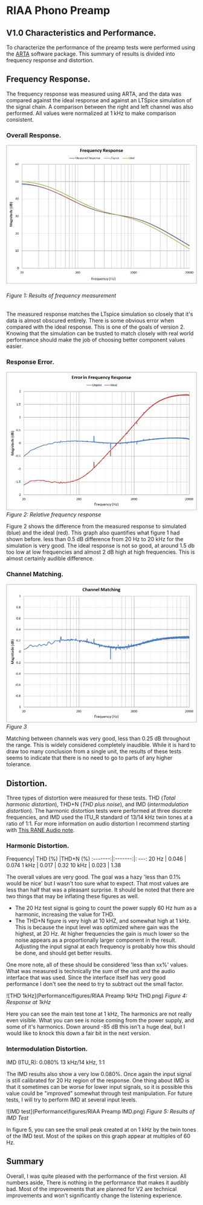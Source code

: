 
# RIAA Phono Preamp
## V1.0 Characteristics and Performance.
To characterize the performance of the preamp tests were performed using the [ARTA](http://www.artalabs.hr/) software package. This summary of results is divided into frequency response and distortion.

## Frequency Response.
The frequency response was measured using ARTA, and the data was compared against the ideal response and against an LTSpice simulation of the signal chain. A comparison between the right and left channel was also performed. All values were normalized at 1 kHz to make comparison consistent.

### Overall Response.
![Frequency Response](Performance/figures/freq-response.png)
###### Figure 1: Results of frequency measurement

The measured response matches the LTspice simulation so closely that it's data is almost obscured entirely. There is some obvious error when compared with the ideal response. This is one of the goals of version 2. Knowing that the simulation can be trusted to match closely with real world performance should make the job of choosing better component values easier.

### Response Error.
![Frequency Error](Performance/figures/freq-error.png)
*Figure 2: Relative frequency response*

Figure 2 shows the difference from the measured response to simulated (blue) and the ideal (red). This graph also quantifies what figure 1 had shown before. less than 0.5 dB difference from 20 Hz to 20 kHz for the simulation is very good. The ideal response is not so good, at around 1.5 db too low at low frequencies and almost 2 dB high at high frequencies. This is almost certainly audible difference. 

### Channel Matching.
![Channel Matching](Performance/figures/channel-matching.png)
*Figure 3*

Matching between channels was very good, less than 0.25 dB throughout the range. This is widely considered completely inaudible. While it is hard to draw too many conclusion from a single unit, the results of these tests seems to indicate that there is no need to go to parts of any higher tolerance.

## Distortion.
Three types of distortion were measured for these tests. THD (*Total harmonic distortion*), THD+N (*THD plus noise*), and IMD (*intermodulation distortion*). The harmonic distortion tests were performed at three discrete frequencies, and IMD used the ITU_R standard of 13/14 kHz twin tones at a ratio of 1:1. For more information on audio distortion I recommend starting with [This RANE Audio note](http://www.rane.com/note145.html).

### Harmonic Distortion.

Frequency| THD (%) |THD+N (%)
:-------:|:-------:|: ---:
20 Hz    | 0.046   | 0.074
1 kHz    | 0.017   | 0.32
10 kHz   | 0.023   | 1.38

The overall values are very good. The goal was a hazy 'less than 0.1% would be nice' but I wasn't too sure what to expect. That most values are less than half that was a pleasant surprise. It should be noted that there are two things that may be inflating these figures as well. 
- The 20 Hz test signal is going to count the power supply 60 Hz hum as a harmonic, increasing the value for THD. 
- The THD+N figure is very high at 10 kHZ, and somewhat high at 1 kHz. This is because the input level was optimized where gain was the highest, at 20 Hz. At higher frequencies the gain is much lower so the noise appears as a proportionally larger component in the result. Adjusting the input signal at each frequency is probably how this should be done, and should get better results.

One more note, all of these should be considered 'less than xx%' values. What was measured is technically the sum of the unit and the audio interface that was used. Since the interface itself has very good performance I don't see the need to try to subtract out the small factor.

![THD 1kHz](Performance/figures/RIAA Preamp 1kHz THD.png)
*Figure 4: Response at 1kHz*

Here you can see the main test tone at 1 kHz, The harmonics are not really even visible. What you can see is noise coming from the power supply, and some of it's harmonics. Down around -85 dB this isn't a huge deal, but I would like to knock this down a fair bit in the next version. 

### Intermodulation Distortion.
IMD (ITU_R): 0.080% 13 kHz/14 kHz, 1:1

The IMD results also show a very low 0.080%. Once again the input signal is still calibrated for 20 Hz region of the response. One thing about IMD is that it sometimes can be worse for lower input signals, so it is possible this value could be "improved" somewhat through test manipulation. For future tests, I will try to perform IMD at several input levels. 

![IMD test](Performance\figures/RIAA Preamp IMD.png)
*Figure 5: Results of IMD Test*

In figure 5, you can see the small peak created at on 1 kHz by the twin tones of the IMD test. Most of the spikes on this graph appear at multiples of 60 Hz.

## Summary

Overall, I was quite pleased with the performance of the first version. All numbers aside, There is nothing in the performance that makes it audibly bad. Most of the improvements that are planned for V2 are technical improvements and won't significantly change the listening experience. 
